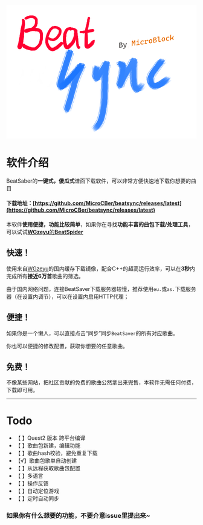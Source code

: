 ![](resources/beatsync.png)

# 软件介绍
BeatSaber的**一键式，傻瓜式**谱面下载软件，可以非常方便快速地下载你想要的曲目
#### 下载地址：[https://github.com/MicroCBer/beatsync/releases/latest](https://github.com/MicroCBer/beatsync/releases/latest)

本软件**使用便捷，功能比较简单**，如果你在寻找**功能丰富的曲包下载/处理工具**，可以试试[**WGzeyu**的**BeatSpider**](https://github.com/WGzeyu/BeatSpider)

## 快速！
使用来自[WGzeyu](https://bs-wgzeyu.gtxcn.com/)的国内缓存下载镜像，配合C++的超高运行效率，可以在**3秒**内完成所有**接近6万首**歌曲的筛选。

由于国内网络问题，连接BeatSaver下载服务器较慢，推荐使用`eu.`或`as.`下载服务器（在设置内调节），可以在设置内启用HTTP代理；
## 便捷！
如果你是一个懒人，可以直接点击“同步”同步`BeatSaver`的所有对应歌曲。

你也可以便捷的修改配置，获取你想要的任意歌曲。
## 免费！
不像某些网站，把社区贡献的免费的歌曲公然拿出来兜售，本软件无需任何付费，下载即可用。

------

# Todo
- 【 】Quest2 版本 跨平台编译
- 【 】歌曲包新建，编辑功能
- 【 】歌曲hash校验，避免重复下载
- 【√】歌曲包歌单自动创建
- 【 】从远程获取歌曲包配置
- 【 】多语言
- 【 】操作反馈
- 【 】自动定位游戏
- 【 】定时自动同步

### 如果你有什么想要的功能，不要介意issue里提出来~
